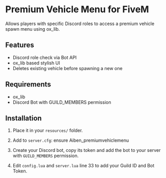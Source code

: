 # Premium Vehicle Menu for FiveM

Allows players with specific Discord roles to access a premium vehicle spawn menu using ox_lib.

## Features
- Discord role check via Bot API
- ox_lib based stylish UI
- Deletes existing vehicle before spawning a new one

## Requirements
- ox_lib
- Discord Bot with GUILD_MEMBERS permission

## Installation

1. Place it in your `resources/` folder.

2. Add to `server.cfg`:
   ensure Aiben_premiumvehiclemenu

3. Create your Discord bot, copy its token and add the bot to your server with `GUILD_MEMBERS` permission.

4. Edit `config.lua` and `server.lua` line 33 to add your Guild ID and Bot Token.
